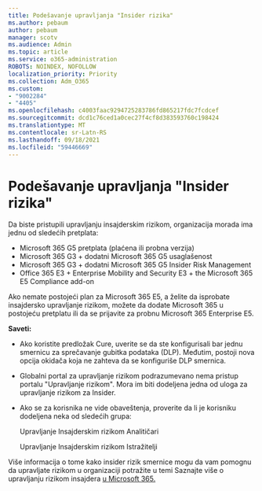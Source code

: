 ```yaml
---
title: Podešavanje upravljanja "Insider rizika"
ms.author: pebaum
author: pebaum
manager: scotv
ms.audience: Admin
ms.topic: article
ms.service: o365-administration
ROBOTS: NOINDEX, NOFOLLOW
localization_priority: Priority
ms.collection: Adm_O365
ms.custom:
- "9002284"
- "4405"
ms.openlocfilehash: c4003faac9294725283786fd865217fdc7fcdcef
ms.sourcegitcommit: dcd1c76ced1a0cec27f4cf8d383593760c198424
ms.translationtype: MT
ms.contentlocale: sr-Latn-RS
ms.lasthandoff: 09/18/2021
ms.locfileid: "59446669"
---
```

# <a name="set-up-insider-risk-management"></a>Podešavanje upravljanja "Insider rizika"

Da biste pristupili upravljanju insajderskim rizikom, organizacija morada ima jednu od sledećih pretplata:

- Microsoft 365 G5 pretplata (plaćena ili probna verzija)
- Microsoft 365 G3 + dodatni Microsoft 365 G5 usaglašenost
- Microsoft 365 G3 + dodatni Microsoft 365 G5 Insider Risk Management
- Office 365 E3 + Enterprise Mobility and Security E3 + the Microsoft 365 E5 Compliance add-on

Ako nemate postojeći plan za Microsoft 365 E5, a želite da isprobate insajdersko upravljanje rizikom, možete da dodate Microsoft 365 u postojeću pretplatu ili da se prijavite za probnu Microsoft 365 Enterprise E5.

**Saveti:**

- Ako koristite predložak Cure, uverite se da ste konfigurisali bar jednu smernicu za sprečavanje gubitka podataka (DLP). Međutim, postoji nova opcija okidača koja ne zahteva da se konfiguriše DLP smernica.

- Globalni portal za upravljanje rizikom podrazumevano nema pristup portalu "Upravljanje rizikom". Mora im biti dodeljena jedna od uloga za upravljanje rizikom za Insider.

- Ako se za korisnika ne vide obaveštenja, proverite da li je korisniku dodeljena neka od sledećih grupa:

    Upravljanje Insajderskim rizikom Analitičari

    Upravljanje Insajderskim rizikom Istražitelji

Više informacija o tome kako insider rizik smernice mogu da vam pomognu da upravljate rizikom u organizaciji potražite u temi Saznajte više o upravljanju rizikom insajdera [u Microsoft 365.](https://docs.microsoft.com/microsoft-365/compliance/insider-risk-management)